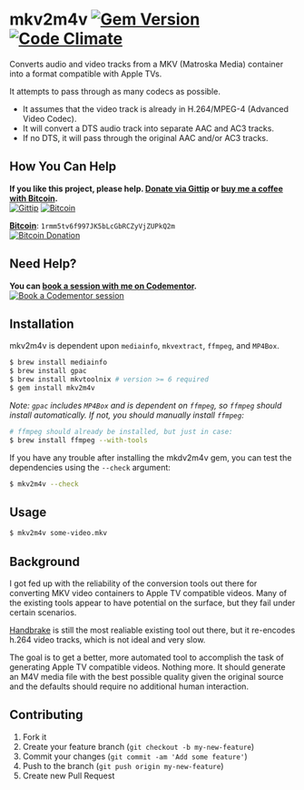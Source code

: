 # mkv2m4v [![Gem Version](http://img.shields.io/gem/v/mkv2m4v.svg)](https://rubygems.org/gems/mkv2m4v) [![Code Climate](http://img.shields.io/codeclimate/github/rmm5t/mkv2m4v.svg)](https://codeclimate.com/github/rmm5t/mkv2m4v)

Converts audio and video tracks from a MKV (Matroska Media) container into a
format compatible with Apple TVs.

It attempts to pass through as many codecs as possible.

* It assumes that the video track is already in H.264/MPEG-4 (Advanced Video
  Codec).
* It will convert a DTS audio track into separate AAC and AC3 tracks.
* If no DTS, it will pass through the original AAC and/or AC3 tracks.

## How You Can Help

**If you like this project, please help. [Donate via Gittip][gittip] or [buy me a coffee with Bitcoin][bitcoin].**<br>
[![Gittip](http://img.shields.io/gittip/rmm5t.svg)][gittip]
[![Bitcoin](http://img.shields.io/badge/bitcoin-buy%20me%20a%20coffee-brightgreen.svg)][bitcoin]

**[Bitcoin][bitcoin]**: `1rmm5tv6f997JK5bLcGbRCZyVjZUPkQ2m`<br>
[![Bitcoin Donation][bitcoin-qr-small]][bitcoin-qr-big]

## Need Help?

**You can [book a session with me on Codementor][codementor].**<br>
[![Book a Codementor session](http://img.shields.io/badge/codementor-book%20a%20session-orange.svg)][codementor]

[gittip]: https://www.gittip.com/rmm5t/ "Donate to rmm5t for open source!"
[bitcoin]: https://blockchain.info/address/1rmm5tv6f997JK5bLcGbRCZyVjZUPkQ2m "Buy rmm5t a coffee for open source!"
[bitcoin-scheme]: bitcoin:1rmm5tv6f997JK5bLcGbRCZyVjZUPkQ2m?amount=0.01&label=Coffee%20to%20rmm5t%20for%20Open%20Source "Buy rmm5t a coffee for open source!"
[bitcoin-qr-small]: http://chart.apis.google.com/chart?cht=qr&chs=150x150&chl=bitcoin%3A1rmm5tv6f997JK5bLcGbRCZyVjZUPkQ2m%3Famount%3D0.01%26label%3DCoffee%2520to%2520rmm5t%2520for%2520Open%2520Source
[bitcoin-qr-big]: http://chart.apis.google.com/chart?cht=qr&chs=500x500&chl=bitcoin%3A1rmm5tv6f997JK5bLcGbRCZyVjZUPkQ2m%3Famount%3D0.01%26label%3DCoffee%2520to%2520rmm5t%2520for%2520Open%2520Source
[codementor]: https://www.codementor.io/rmm5t?utm_campaign=profile&utm_source=button-rmm5t&utm_medium=shields "Book a session with rmm5t on Codementor!"

## Installation

mkv2m4v is dependent upon `mediainfo`, `mkvextract`, `ffmpeg`, and `MP4Box`.

```bash
$ brew install mediainfo
$ brew install gpac
$ brew install mkvtoolnix # version >= 6 required
$ gem install mkv2m4v
```

_Note: `gpac` includes `MP4Box` and is dependent on `ffmpeg`, so `ffmpeg`
should install automatically. If not, you should manually install `ffmpeg`:_

```bash
# ffmpeg should already be installed, but just in case:
$ brew install ffmpeg --with-tools
```

If you have any trouble after installing the mkdv2m4v gem, you can test the
dependencies using the `--check` argument:

```bash
$ mkv2m4v --check
```

## Usage

```bash
$ mkv2m4v some-video.mkv
```

## Background

I got fed up with the reliability of the conversion tools out there for
converting MKV video containers to Apple TV compatible videos. Many of the
existing tools appear to have potential on the surface, but they fail under
certain scenarios.

[Handbrake](http://handbrake.fr/) is still the most realiable existing tool
out there, but it re-encodes h.264 video tracks, which is not ideal and very
slow.

The goal is to get a better, more automated tool to accomplish the task of
generating Apple TV compatible videos. Nothing more. It should generate an M4V
media file with the best possible quality given the original source and the
defaults should require no additional human interaction.

## Contributing

1. Fork it
2. Create your feature branch (`git checkout -b my-new-feature`)
3. Commit your changes (`git commit -am 'Add some feature'`)
4. Push to the branch (`git push origin my-new-feature`)
5. Create new Pull Request

